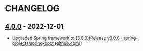 # CHANGELOG

## [4.0.0] - 2022-12-01

- Upgraded Spring framework to [3.0.0]([Release v3.0.0 · spring-projects/spring-boot (github.com)](https://github.com/spring-projects/spring-boot/releases/tag/v3.0.0))

[4.0.0]: https://github.com/vorbote/vorbote-framework/releases/tag/v4.0.0